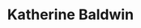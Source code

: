 ---
title: "Katherine Baldwin"
presenter_id: katherine_baldwin
layout: member_all_presentations
permalink: /member_full_publications/:presenter_id/
---